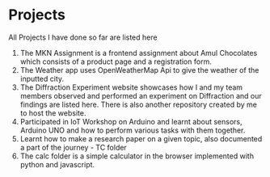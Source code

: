 # Projects
All Projects I have done so far are listed here

1. The MKN Assignment is a frontend assignment about Amul Chocolates which consists of a product page and a registration form.
2. The Weather app uses OpenWeatherMap Api to give the weather of the inputted city.
3. The Diffraction Experiment website showcases how I and my team members observed and performed an experiment on Diffraction and our findings are listed here. There is also another repository created by me to host the website.
4. Participated in IoT Workshop on Arduino and learnt about sensors, Arduino UNO and how to perform various tasks with them together.
5. Learnt how to make a research paper on a given topic, also documented a part of the journey - TC folder
6. The calc folder is a simple calculator in the browser implemented with python and javascript.
